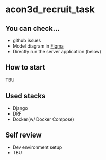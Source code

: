 # acon3d_recruit_task

## You can check...
- github issues
- Model diagram in [Figma](https://www.figma.com/file/JeTtd3MHTQGmkWn3SguUlP/ACON-task-Architecture?node-id=0%3A1)
- Directly run the server application (below)

## How to start
TBU

## Used stacks
- Django
- DRF
- Docker(w/ Docker Compose)

## Self review
- Dev environment setup
- TBU